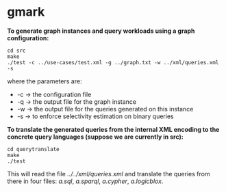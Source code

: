 # gmark

**To generate graph instances and query workloads using a graph configuration:**

    cd src
    make
    ./test -c ../use-cases/test.xml -g ../graph.txt -w ../xml/queries.xml -s

where the parameters are:
- -c -> the configuration file
- -q -> the output file for the graph instance
- -w -> the output file for the queries generated on this instance
- -s -> to enforce selectivity estimation on binary queries


**To translate the generated queries from the internal XML encoding to the concrete query languages (suppose we are currently in src):**

    cd querytranslate
    make
    ./test

This will read the file *../../xml/queries.xml* and translate the queries from there in four files: *a.sql*, *a.sparql*, *a.cypher*, *a.logicblox*.

